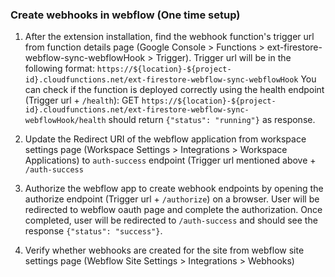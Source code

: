 ### Create webhooks in webflow (One time setup)

1. After the extension installation, find the webhook function's trigger url from function details page (Google Console > Functions > ext-firestore-webflow-sync-webflowHook > Trigger). Trigger url will be in the following format: `https://${location}-${project-id}.cloudfunctions.net/ext-firestore-webflow-sync-webflowHook`
   You can check if the function is deployed correctly using the health endpoint (Trigger url + `/health`): GET `https://${location}-${project-id}.cloudfunctions.net/ext-firestore-webflow-sync-webflowHook/health` should return `{"status": "running"}` as response.

2. Update the Redirect URI of the webflow application from workspace settings page (Workspace Settings > Integrations > Workspace Applications) to `auth-success` endpoint (Trigger url mentioned above + `/auth-success`
3. Authorize the webflow app to create webhook endpoints by opening the authorize endpoint (Trigger url + `/authorize`) on a browser. User will be redirected to webflow oauth page and complete the authorization. Once completed, user will be redirected to `/auth-success` and should see the response `{"status": "success"}`.
4. Verify whether webhooks are created for the site from webflow site settings page (Webflow Site Settings > Integrations > Webhooks)
